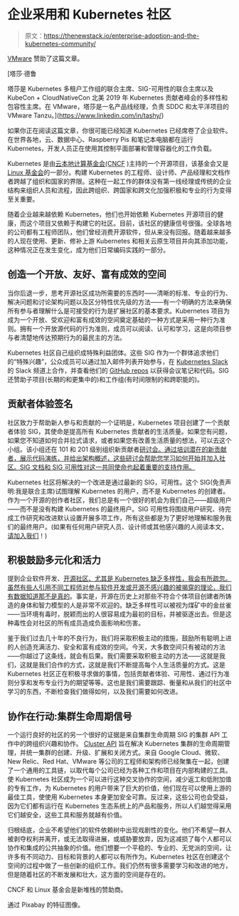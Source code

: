 # 企业采用和 Kubernetes 社区

> 原文：<https://thenewstack.io/enterprise-adoption-and-the-kubernetes-community/>

[VMware](https://www.vmware.com/company.html) 赞助了这篇文章。

 [塔莎·德鲁

塔莎是 Kubernetes 多租户工作组的联合主席、SIG-可用性的联合主席以及 KubeCon + CloudNativeCon 北美 2019 年 Kubernetes 贡献者峰会的多样性和包容性主席。在 VMware，塔莎是一名产品线经理，负责 SDDC 和太平洋项目的 VMware Tanzu。](https://www.linkedin.com/in/tashy/) 

如果你正在阅读这篇文章，你很可能已经知道 Kubernetes 已经席卷了企业软件。在世界各地，云、数据中心、Raspberry Pis 和笔记本电脑都在运行 Kubernetes，开发人员正在使用其控制平面部署和管理容器化的工作负载。

Kubernetes 是由[云本地计算基金会(CNCF](https://www.cncf.io/) )主持的一个开源项目，该基金会又是 [Linux 基金会](https://www.linuxfoundation.org/)的一部分。构建 Kubernetes 的工程师、设计师、产品经理和文档作者跨越了组织和国家的界限。这种在一起工作的群体没有第一线经理或传统的企业结构来组织人员和流程，因此跨组织、跨国家和跨文化加强积极和专业的行为变得至关重要。

随着企业越来越依赖 Kubernetes，他们也开始依赖 Kubernetes 开源项目的健康，而这个项目又依赖于构建它的社区。目前，该社区的健康信号很强。全球各地的公司都有工程师团队，他们曾经消费开源软件，但从来没有回报。随着越来越多的人现在使用、更新、修补上游 Kubernetes 和相关云原生项目并向其添加功能，这种情况正在发生变化，成为他们日常编码实践的一部分。

## 创造一个开放、友好、富有成效的空间

当你后退一步，思考开源社区成功所需要的东西时——清晰的标准、专业的行为、解决问题和讨论架构问题以及区分特性优先级的方法——有一个明确的方法来确保所有参与者理解什么是可接受的行为是扩展社区的基本要求。Kubernetes 项目为成为一个开放、受欢迎和富有成效的空间奠定基础的一种方式是采用一种行为准则。拥有一个开放源代码的行为准则，成员可以阅读、认可和学习，这是向项目参与者清楚地传达预期行为的最民主的方法。

Kubernetes 社区自己组织成特殊利益团体。这些 SIG 作为一个群体追求他们的“特殊兴趣”，公众成员可以通过加入邮件列表开始参与，在 [Kubernetes Slack](https://slack.k8s.io/) 的 Slack 频道上合作，并查看他们的 [GitHub repos](https://github.com/kubernetes-sigs) 以获得会议笔记和代码。SIG 还赞助子项目(长期的和更集中的)和工作组(有时间限制的和跨职能的)。

## 贡献者体验签名

社区致力于帮助新人参与和贡献的一个证明是，Kubernetes 项目创建了一个贡献者体验 SIG，其使命是提高所有 Kubernetes 贡献者的生活质量。如果您有问题，如果您不知道如何合并拉式请求，或者如果您有改善生活质量的想法，可以去这个小组。该小组还在 101 和 201 级别组织新贡献者[研讨会。通过培训潜在的新贡献者，展示代码演练，并给出架构概述，这些研讨会帮助您学习如何开始并加入社区。SIG 文档和 SIG 可用性对这一共同使命也起着重要的支持作用。](https://www.cvent.com/events/kubernetes-contributor-summit-north-america-2019/registration-79a347f804584865862e68f1962af7dc.aspx?r=a58eddb4-6f9a-4dca-94a8-a6918e331b40&tystub=qyqxf0)

Kubernetes 社区将解决的一个改进是通过最新的 SIG，可用性。这个 SIG(免责声明:我是联合主席)试图理解 Kubernetes 的用户，而不是 Kubernetes 的创建者。作为一个开源的创作者社区，我们总是有一个很好的机会为我们自己——超级用户——而不是没有构建 Kubernetes 的最终用户。SIG 可用性将围绕用户研究、待完成工作研究和改进默认设置开展多项工作，所有这些都是为了更好地理解和服务我们的最终用户。(如果有任何用户研究人员、设计师或其他感兴趣的人阅读本文，[请加入我们](https://groups.google.com/forum/#!forum/kubernetes-sig-usability)！)

## 积极鼓励多元化和活力

提到企业软件开发、[开源社区、尤其是 Kubernetes 缺乏多样性，我会有所疏忽。虽然有些人引用不同工程师对参与软件开发或开源不感兴趣的被揭穿的理论，](https://www.wired.com/2017/06/diversity-open-source-even-worse-tech-overall/)[我们有数据知道那不是真的](http://uis.unesco.org/en/topic/women-science)。事实是，开源在历史上对那些不符合个体项目创建者所铸造的身体和智力模型的人是非常不欢迎的。缺乏多样性可以被视为煤矿中的金丝雀——当环境有毒时，脱颖而出的人很容易成为最初的目标，并被驱逐出去。但是这种毒性会对社区的所有成员造成负面影响和伤害。

鉴于我们过去几十年的不良行为，我们将采取积极主动的措施，鼓励所有聪明上进的人创造充满活力、安全和富有成效的空间。今天，大多数空间只有被动的方法——你越过了这条线，就会有后果。我们需要采取积极主动的方法——这就是我们，这就是我们合作的方式，这就是我们不断提高每个人生活质量的方式。这是 Kubernetes 社区正在积极寻求做的事情，包括贡献者体验、可用性、通过行为准则分享和发布专业行为的期望等等。这也是我们需要跟踪、衡量和从我们的社区中学习的东西，不断检查我们做得如何，以及我们需要如何改进。

## 协作在行动:集群生命周期信号

一个运行良好的社区的另一个很好的证据是来自集群生命周期 SIG 的集群 API 工作中的跨组织兴趣和协作。 [Cluster API](https://github.com/kubernetes-sigs/cluster-api) 旨在解决 Kubernetes 集群的生命周期管理，并统一集群的创建、升级、扩展和关闭方式。来自 Google Cloud、微软、New Relic、Red Hat、VMware 等公司的工程师和架构师已经聚集在一起，创建了一个通用的工具链，以取代每个公司已经为各种工作和项目在内部构建的工具。使 Kubernetes 社区成为一个可以进行这种交叉协作的空间，减少返工和低附加值的专有工作，为 Kubernetes 的用户带来了巨大的价值，他们现在可以使用上游的最佳工具，使使用 Kubernetes 本身更加安全可靠。反过来，这些公司也会受益，因为它们都有运行在 Kubernetes 生态系统上的产品和服务，所以人们越觉得采用它们越安全，这些工具和服务就越有价值。

归根结底，企业不希望他们的软件依赖树中出现戏剧性的变化。他们不希望一群人被剥夺权利并离开，或无法取得进展，或威胁要放弃，因为这减损了每个人都可以协作和集成的公共抽象的价值。他们想要一个平稳的、专业的、无党派的空间，让许多有不同动力、目标和背景的人都可以有所作为。Kubernetes 社区在创建这个空间的过程中做了一些创新的组织工作。我们仍然有很多需要学习和改进的地方，但是随着社区的不断发展和壮大，这方面的空间是存在的。

CNCF 和 Linux 基金会是新堆栈的赞助商。

通过 Pixabay 的特征图像。

<svg xmlns:xlink="http://www.w3.org/1999/xlink" viewBox="0 0 68 31" version="1.1"><title>Group</title> <desc>Created with Sketch.</desc></svg>